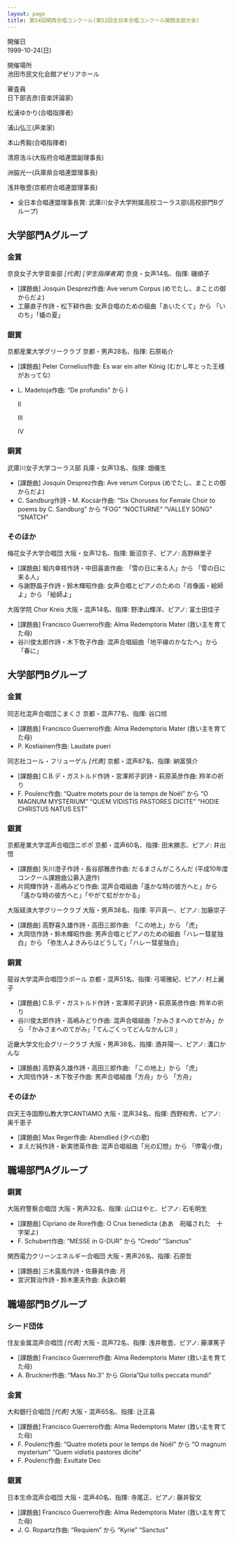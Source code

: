 ```yaml
---
layout: page
title: 第54回関西合唱コンクール(第52回全日本合唱コンクール関西支部大会)
---
```

開催日  
1999-10-24(日)

開催場所  
池田市民文化会館アゼリアホール

審査員  
日下部吉彦(音楽評論家)

松浦ゆかり(合唱指揮者)

浦山弘三(声楽家)

本山秀毅(合唱指揮者)

清原浩斗(大阪府合唱連盟副理事長)

洲脇光一(兵庫県合唱連盟理事長)

浅井敬壹(京都府合唱連盟理事長)

-   全日本合唱連盟理事長賞: 武庫川女子大学附属高校コーラス部(高校部門Bグループ)

大学部門Aグループ
-----------------

### 金賞

<span class="choir-name">奈良女子大学音楽部</span> *\[代表\]* *\[学生指揮者賞\]*
奈良・女声14名、指揮: 磯順子

-   \[課題曲\] Josquin Desprez作曲: Ave verum Corpus (めでたし、まことの御からだよ)
-   工藤直子作詩・松下耕作曲: 女声合唱のための組曲「あいたくて」から 「いのち」「蟻の夏」

### 銀賞

<span class="choir-name">京都産業大学グリークラブ</span>
京都・男声28名、指揮: 石原祐介

-   \[課題曲\] Peter Cornelius作曲: Es war ein alter König (むかし年とった王様がおってな)
-   L. Madetoja作曲: “De profundis” から
    Ⅰ

    Ⅱ

    Ⅲ

    Ⅳ

### 銅賞

<span class="choir-name">武庫川女子大学コーラス部</span>
兵庫・女声13名、指揮: 畑儀生

-   \[課題曲\] Josquin Desprez作曲: Ave verum Corpus (めでたし、まことの御からだよ)
-   C. Sandburg作詩・M. Kocsár作曲: “Six Choruses for Female Choir to poems by C. Sandburg” から “FOG” “NOCTURNE” “VALLEY SONG” “SNATCH”

### そのほか

<span class="choir-name">梅花女子大学合唱団</span>
大阪・女声12名、指揮: 飯沼京子、ピアノ: 高野麻里子

-   \[課題曲\] 堀内幸枝作詩・中田喜直作曲: 「雪の日に来る人」から 「雪の日に来る人」
-   与謝野晶子作詩・鈴木輝昭作曲: 女声合唱とピアノのための「肖像画・絵師よ」から 「絵師よ」

<span class="choir-name">大阪学院 Chor Kreis</span>
大阪・混声14名、指揮: 野津山輝洋、ピアノ: 富士田佳子

-   \[課題曲\] Francisco Guerrero作曲: Alma Redemptoris Mater (救い主を育てた母)
-   谷川俊太郎作詩・木下牧子作曲: 混声合唱組曲「地平線のかなたへ」から 「春に」

大学部門Bグループ
-----------------

### 金賞

<span class="choir-name">同志社混声合唱団こまくさ</span>
京都・混声77名、指揮: 谷口旭

-   \[課題曲\] Francisco Guerrero作曲: Alma Redemptoris Mater (救い主を育てた母)
-   P. Kostiainen作曲: Laudate pueri

<span class="choir-name">同志社コール・フリューゲル</span> *\[代表\]*
京都・混声87名、指揮: 納富慎介

-   \[課題曲\] C.B.デ・ガストルド作詩・宮澤邦子訳詩・萩原英彦作曲: 羚羊の祈り
-   F. Poulenc作曲: “Quatre motets pour de la temps de Noël” から “O MAGNUM MYSTERIUM” “QUEM VIDISTIS PASTORES DICITE” “HODIE CHRISTUS NATUS EST”

### 銀賞

<span class="choir-name">京都産業大学混声合唱団ニポポ</span>
京都・混声60名、指揮: 田末勝志、ピアノ: 井出悟

-   \[課題曲\] 矢川澄子作詩・長谷部雅彦作曲: だるまさんがころんだ (平成10年度コンクール課題曲公募入選作)
-   片岡輝作詩・高嶋みどり作曲: 混声合唱組曲「遙かな時の彼方へと」から 「遙かな時の彼方へと」「やがて虹がかかる」

<span class="choir-name">大阪経済大学グリークラブ</span>
大阪・男声38名、指揮: 平戸真一、ピアノ: 加藤崇子

-   \[課題曲\] 高野喜久雄作詩・高田三郎作曲: 「この地上」から 「虎」
-   大岡信作詩・鈴木輝昭作曲: 男声合唱とピアノのための組曲「ハレー彗星独白」から 「弥生人よきみらはどうして」「ハレー彗星独白」

### 銅賞

<span class="choir-name">龍谷大学混声合唱団ラポール</span>
京都・混声51名、指揮: 弓場雅紀、ピアノ: 村上麗子

-   \[課題曲\] C.B.デ・ガストルド作詩・宮澤邦子訳詩・萩原英彦作曲: 羚羊の祈り
-   谷川俊太郎作詩・高嶋みどり作曲: 混声合唱組曲「かみさまへのてがみ」から 「かみさまへのてがみ」「てんごくってどんなかんじⅡ
    」

<span class="choir-name">近畿大学文化会グリークラブ</span>
大阪・男声38名、指揮: 酒井陽一、ピアノ: 溝口かんな

-   \[課題曲\] 高野喜久雄作詩・高田三郎作曲: 「この地上」から 「虎」
-   大岡信作詩・木下牧子作曲: 男声合唱組曲「方舟」から 「方舟」

### そのほか

<span class="choir-name">四天王寺国際仏教大学CANTIAMO</span>
大阪・混声34名、指揮: 西野和秀、ピアノ: 奥千恵子

-   \[課題曲\] Max Reger作曲: Abendlied (夕べの歌)
-   まえだ純作詩・新実徳英作曲: 混声合唱組曲「光の幻想」から 「停電小僧」

職場部門Aグループ
-----------------

### 銅賞

<span class="choir-name">大阪府警察合唱団</span>
大阪・男声32名、指揮: 山口はやと、ピアノ: 石毛明生

-   \[課題曲\] Cipriano de Rore作曲: O Crux benedicta (ああ　祝福された　十字架よ)
-   F. Schubert作曲: “MESSE in G-DUR” から “Credo” “Sanctus”

<span class="choir-name">関西電力クリーンエネルギー合唱団</span>
大阪・男声26名、指揮: 石原哲

-   \[課題曲\] 三木露風作詩・佐藤眞作曲: 月
-   宮沢賢治作詩・鈴木憲夫作曲: 永訣の朝

職場部門Bグループ
-----------------

### シード団体

<span class="choir-name">住友金属混声合唱団</span> *\[代表\]*
大阪・混声72名、指揮: 浅井敬壹、ピアノ: 藤澤篤子

-   \[課題曲\] Francisco Guerrero作曲: Alma Redemptoris Mater (救い主を育てた母)
-   A. Bruckner作曲: “Mass No.3″ から Gloria”Qui tollis peccata mundi”

### 金賞

<span class="choir-name">大和銀行合唱団</span> *\[代表\]*
大阪・混声65名、指揮: 辻正喜

-   \[課題曲\] Francisco Guerrero作曲: Alma Redemptoris Mater (救い主を育てた母)
-   F. Poulenc作曲: “Quatre motets pour le temps de Noël” から “O magnum mysterium” “Quem vidistis pastores dicite”
-   F. Poulenc作曲: Exultate Deo

### 銀賞

<span class="choir-name">日本生命混声合唱団</span>
大阪・混声40名、指揮: 寺尾正、ピアノ: 藤井智文

-   \[課題曲\] Francisco Guerrero作曲: Alma Redemptoris Mater (救い主を育てた母)
-   J. G. Ropartz作曲: “Requiem” から “Kyrie” “Sanctus”
